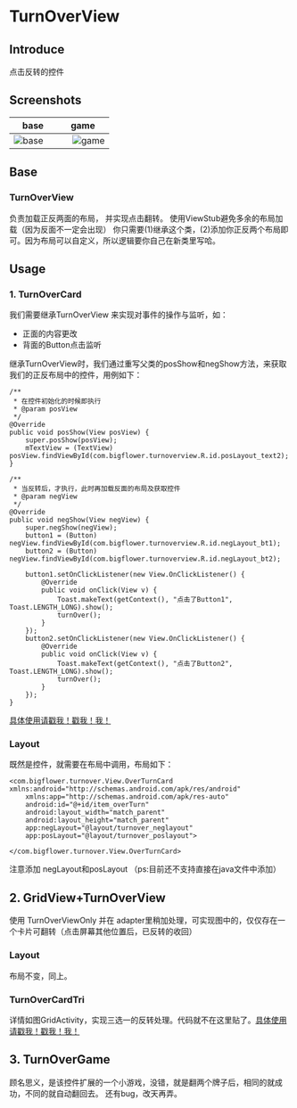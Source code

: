 # TurnOverView


## Introduce
点击反转的控件

## Screenshots
|base|game|
|---|---|
|![base](http://7xjizl.com1.z0.glb.clouddn.com/turnover3.gif)　|　 ![game](http://7xjizl.com1.z0.glb.clouddn.com/turnover4.gif) |

## Base
### TurnOverView 

负责加载正反两面的布局， 并实现点击翻转。 使用ViewStub避免多余的布局加载（因为反面不一定会出现）
你只需要(1)继承这个类，(2)添加你正反两个布局即可。因为布局可以自定义，所以逻辑要你自己在新类里写哈。

## Usage
### 1. TurnOverCard 

我们需要继承TurnOverView 来实现对事件的操作与监听，如：

- 正面的内容更改
- 背面的Button点击监听

继承TurnOverView时，我们通过重写父类的posShow和negShow方法，来获取我们的正反布局中的控件，用例如下：

	/**
     * 在控件初始化的时候即执行
     * @param posView
     */
	@Override
    public void posShow(View posView) {
        super.posShow(posView);
        mTextView = (TextView) posView.findViewById(com.bigflower.turnoverview.R.id.posLayout_text2);
    }

	/**
     * 当反转后，才执行，此时再加载反面的布局及获取控件
     * @param negView
     */
    @Override
    public void negShow(View negView) {
        super.negShow(negView);
        button1 = (Button) negView.findViewById(com.bigflower.turnoverview.R.id.negLayout_bt1);
        button2 = (Button) negView.findViewById(com.bigflower.turnoverview.R.id.negLayout_bt2);

        button1.setOnClickListener(new View.OnClickListener() {
            @Override
            public void onClick(View v) {
                Toast.makeText(getContext(), "点击了Button1", Toast.LENGTH_LONG).show();
                turnOver();
            }
        });
        button2.setOnClickListener(new View.OnClickListener() {
            @Override
            public void onClick(View v) {
                Toast.makeText(getContext(), "点击了Button2", Toast.LENGTH_LONG).show();
                turnOver();
            }
        });
    }

[具体使用请戳我！戳我！我！](https://github.com/mBigFlower/TurnOverView/blob/master/app/src/main/java/com/bigflower/turnover/View/OverTurnCard.java)

### Layout

既然是控件，就需要在布局中调用，布局如下：

	<com.bigflower.turnover.View.OverTurnCard xmlns:android="http://schemas.android.com/apk/res/android"
	    xmlns:app="http://schemas.android.com/apk/res-auto"
	    android:id="@+id/item_overTurn"
	    android:layout_width="match_parent"
	    android:layout_height="match_parent"
	    app:negLayout="@layout/turnover_neglayout"
	    app:posLayout="@layout/turnover_poslayout">

	</com.bigflower.turnover.View.OverTurnCard>

注意添加 negLayout和posLayout
（ps:目前还不支持直接在java文件中添加）

## 2. GridView+TurnOverView

使用 TurnOverViewOnly 并在 adapter里稍加处理，可实现图中的，仅仅存在一个卡片可翻转（点击屏幕其他位置后，已反转的收回）

### Layout

 布局不变，同上。

### TurnOverCardTri

详情如图GridActivity，实现三选一的反转处理。代码就不在这里贴了。[具体使用请戳我！戳我！我！](https://github.com/mBigFlower/TurnOverView/blob/master/app/src/main/java/com/bigflower/turnover/View/TurnOverCardTri.java)

## 3. TurnOverGame

顾名思义，是该控件扩展的一个小游戏，没错，就是翻两个牌子后，相同的就成功，不同的就自动翻回去。
还有bug，改天再弄。

